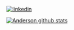 [![linkedin](https://img.shields.io/badge/LinkedIn-0077B5?style=for-the-badge&logo=linkedin&logoColor=white)](https://www.linkedin.com/in/anderson-vieira-da-rosa-2329a11a0)

[![Anderson github stats](https://github-readme-stats.vercel.app/api/top-langs/?username=AndersonVieir4&hide_progress=true)](https://github.com/AndersonVieir4/github-readme-stats)
